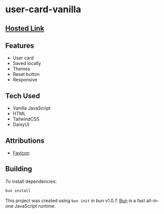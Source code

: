 # user-card-vanilla

## [Hosted Link](https://user-card-vanilla.vercel.app/)

## Features

- User card
- Saved locally
- Themes
- Reset button
- Responsive

## Tech Used

- Vanilla JavaScript
- HTML
- TailwindCSS
- DaisyUI

## Attributions

- [Favicon](https://www.flaticon.com/free-icon/user_219968?term=user&page=1&position=6&origin=search&related_id=219968)

## Building

To install dependencies:

```bash
bun install
```

This project was created using `bun init` in bun v1.0.7. [Bun](https://bun.sh) is a fast all-in-one JavaScript runtime.
